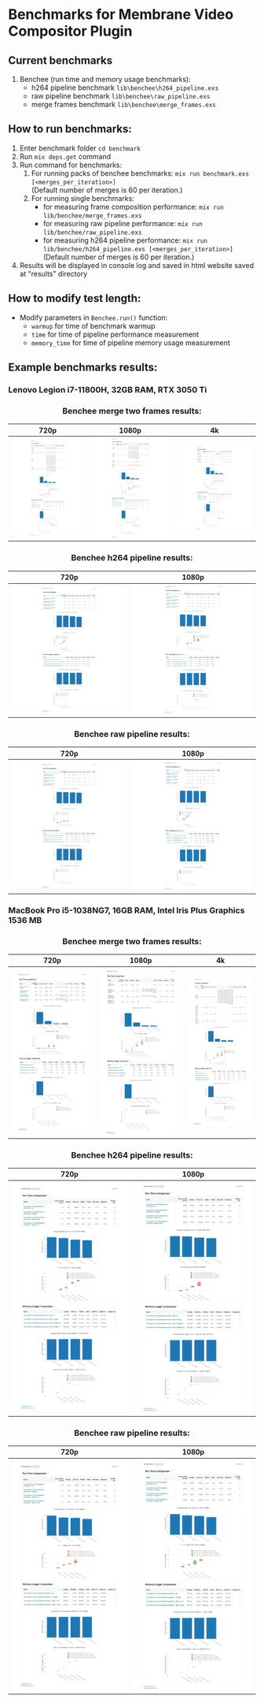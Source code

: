 # Benchmarks for Membrane Video Compositor Plugin

## Current benchmarks

1. Benchee (run time and memory usage benchmarks):
    - h264 pipeline benchmark `lib\benchee\h264_pipeline.exs`
    - raw pipeline benchmark `lib\benchee\raw_pipeline.exs`
    - merge frames benchmark `lib\benchee\merge_frames.exs`
## How to run benchmarks:

1.  Enter benchmark folder `cd benchmark`
2.  Run `mix deps.get` command
3.  Run command for benchmarks:
    1. For running packs of benchee benchmarks: `mix run benchmark.exs [<merges_per_iteration>]` </br>
        (Default number of merges is 60 per iteration.)
    2. For running single benchmarks:
        - for measuring frame composition performance: `mix run lib/benchee/merge_frames.exs`
        - for measuring raw pipeline performance: `mix run lib/benchee/raw_pipeline.exs`
        - for measuring h264 pipeline performance: `mix run lib/benchee/h264_pipeline.exs [<merges_per_iteration>]` </br>
        (Default number of merges is 60 per iteration.)
4. Results will be displayed in console log and saved in html website saved at "results" directory

## How to modify test length:

- Modify parameters in `Benchee.run()` function:
    - `warmup` for time of benchmark warmup
    - `time` for time of pipeline performance measurement
    - `memory_time` for time of pipeline memory usage measurement

## Example benchmarks results:
### Lenovo Legion i7-11800H, 32GB RAM, RTX 3050 Ti

<h3 align="center"> Benchee merge two frames results: </h3>

720p                       |  1080p                    |  4k
:-------------------------:|:-------------------------:|:-------------------------:
![Benchee merge two 720p frames results](assets/lenovo_i7-11800H_rtx-3050-Ti-Mobile/results_benchee_merge_frames_720p.png) | ![Benchee merge two 1080p frames results:](assets/lenovo_i7-11800H_rtx-3050-Ti-Mobile/results_benchee_merge_frames_1080p.png) | ![Benchee merge two 1080p frames results:](assets/lenovo_i7-11800H_rtx-3050-Ti-Mobile/results_benchee_merge_frames_4k.png)


<h3 align="center"> Benchee h264 pipeline results: </h3>

720p                       |  1080p
:-------------------------:|:-------------------------:
![Benchee h264 pipeline 720p 30s 30fps results](assets/lenovo_i7-11800H_rtx-3050-Ti-Mobile/results_benchee_h264_pipeline_720p_30s_30fps.png) | ![Benchee h264 pipeline ffmpeg results](assets/lenovo_i7-11800H_rtx-3050-Ti-Mobile/results_benchee_h264_pipeline_1080p_30s_30fps.png)


<h3 align="center"> Benchee raw pipeline results: </h3>

720p                       |  1080p
:-------------------------:|:-------------------------:
![Benchee raw pipeline 720p 30s 30fps results](assets/lenovo_i7-11800H_rtx-3050-Ti-Mobile/results_benchee_raw_pipeline_720p_30s_30fps.png) | ![Benchee raw pipeline ffmpeg results](assets/lenovo_i7-11800H_rtx-3050-Ti-Mobile/results_benchee_raw_pipeline_1080p_30s_30fps.png)


### MacBook Pro i5-1038NG7, 16GB RAM, Intel Iris Plus Graphics 1536 MB

<h3 align="center"> Benchee merge two frames results: </h3>

720p                       |  1080p                    |  4k
:-------------------------:|:-------------------------:|:-------------------------:
![Benchee merge two 720p frames results](assets/mac_i5-1038NG7/results_benchee_merge_frames_720p.png) | ![Benchee merge two 1080p frames results:](assets/mac_i5-1038NG7/results_benchee_merge_frames_1080p.png) | ![Benchee merge two 1080p frames results:](assets/mac_i5-1038NG7/results_benchee_merge_frames_4k.png)


<h3 align="center"> Benchee h264 pipeline results: </h3>

720p                       |  1080p
:-------------------------:|:-------------------------:
![Benchee h264 pipeline 720p 30s 30fps results](assets/mac_i5-1038NG7/results_benchee_h264_pipeline_720p_30s_30fps.png) | ![Benchee h264 pipeline ffmpeg results](assets/mac_i5-1038NG7/results_benchee_h264_pipeline_1080p_30s_30fps.png)


<h3 align="center"> Benchee raw pipeline results: </h3>

720p                       |  1080p
:-------------------------:|:-------------------------:
![Benchee raw pipeline 720p 30s 30fps results](assets/mac_i5-1038NG7/results_benchee_raw_pipeline_720p_30s_30fps.png) | ![Benchee raw pipeline ffmpeg results](assets/mac_i5-1038NG7/results_benchee_raw_pipeline_1080p_30s_30fps.png)



